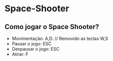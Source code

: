 # Space-Shooter

## Como jogar o Space Shooter?
- Movimentação: A,D. // Removido as teclas W,S
- Pausar o jogo: ESC
- Despausar o jogo: ESC
- Atirar: F